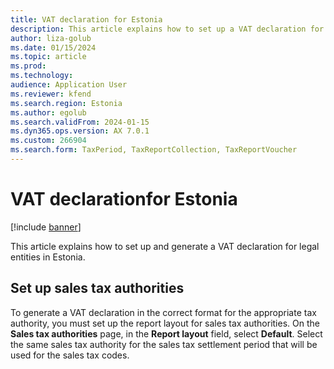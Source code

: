 ```yaml
---
title: VAT declaration for Estonia
description: This article explains how to set up a VAT declaration for legal entities in Estonia.
author: liza-golub
ms.date: 01/15/2024
ms.topic: article
ms.prod: 
ms.technology: 
audience: Application User
ms.reviewer: kfend
ms.search.region: Estonia
ms.author: egolub
ms.search.validFrom: 2024-01-15
ms.dyn365.ops.version: AX 7.0.1
ms.custom: 266904
ms.search.form: TaxPeriod, TaxReportCollection, TaxReportVoucher
---
```


# VAT declarationfor Estonia

[!include [banner](../../includes/banner.md)]

This article explains how to set up and generate a VAT declaration for legal entities in Estonia.

## Set up sales tax authorities
To generate a VAT declaration in the correct format for the appropriate tax authority, you must set up the report layout for sales tax authorities. On the **Sales tax authorities** page, in the **Report layout** field, select **Default**. 
Select the same sales tax authority for the sales tax settlement period that will be used for the sales tax codes.

